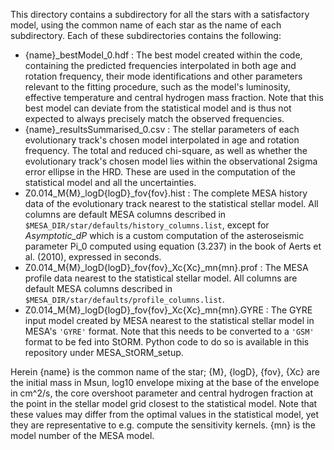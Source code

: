 
This directory contains a subdirectory for all the stars with a satisfactory model, using the common name of each star as the name of each subdirectory. Each of these subdirectories contains the following:
 - {name}_bestModel_0.hdf : The best model created within the code, containing the predicted frequencies interpolated in both age and rotation frequency, their mode identifications and other parameters relevant to the fitting procedure, such as the model's luminosity, effective temperature and central hydrogen mass fraction. Note that this best model can deviate from the statistical model and is thus not expected to always precisely match the observed frequencies. 
 - {name}_resultsSummarised_0.csv : The stellar parameters of each evolutionary track's chosen model interpolated in age and rotation frequency. The total and reduced chi-square, as well as whether the evolutionary track's chosen model lies within the observational 2sigma error ellipse in the HRD. These are used in the computation of the statistical model and all the uncertainties. 
 - Z0.014_M{M}_logD{logD}_fov{fov}.hist : The complete MESA history data of the evolutionary track nearest to the statistical stellar model. All columns are default MESA columns described in `$MESA_DIR/star/defaults/history_columns.list`, except for *Asymptotic_dP* which is a custom computation of the asteroseismic parameter Pi_0 computed using equation (3.237) in the book of Aerts et al. (2010), expressed in seconds. 
 - Z0.014_M{M}_logD{logD}_fov{fov}_Xc{Xc}_mn{mn}.prof : The MESA profile data nearest to the statistical stellar model. All columns are default MESA columns described in `$MESA_DIR/star/defaults/profile_columns.list`. 
 - Z0.014_M{M}_logD{logD}_fov{fov}_Xc{Xc}_mn{mn}.GYRE : The GYRE input model created by MESA nearest to the statistical stellar model in MESA's `'GYRE'` format. Note that this needs to be converted to a `'GSM'` format to be fed into StORM. Python code to do so is available in this repository under MESA_StORM_setup. 

 Herein {name} is the common name of the star; {M}, {logD}, {fov}, {Xc} are the initial mass in Msun, log10 envelope mixing at the base of the envelope in cm^2/s, the core overshoot parameter and central hydrogen fraction at the point in the stellar model grid closest to the statistical model. Note that these values may differ from the optimal values in the statistical model, yet they are representative to e.g. compute the sensitivity kernels. {mn} is the model number of the MESA model.
